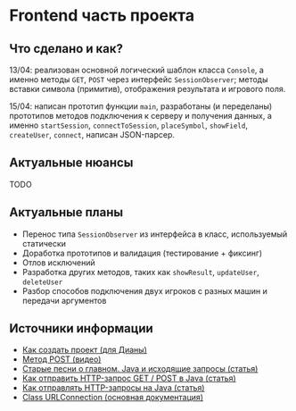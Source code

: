 # Frontend часть проекта
## Что сделано и как?
13/04: реализован основной логический шаблон класса `Console`, а именно методы `GET`, `POST` через интерфейс `SessionObserver`; 
методы вставки символа (примитив), отображения результата и игрового поля.

15/04: написан прототип функции `main`, разработаны (и переделаны) прототипов методов подключения к серверу и получения данных, а именно `startSession`, `connectToSession`, `placeSymbol`, `showField`, `createUser`, `connect`, написан JSON-парсер.

## Актуальные нюансы
TODO

## Актуальные планы
* Перенос типа `SessionObserver` из интерфейса в класс, используемый статически
* Доработка прототипов и валидация (тестирование + фиксинг)
* Отлов исключений
* Разработка других методов, таких как `showResult`, `updateUser`, `deleteUser`
* Разбор способов подключения двух игроков с разных машин и передачи аргументов

## Источники информации
* [Как создать проект (для Дианы)](https://www.youtube.com/watch?v=dxn5DsMWhGY)
* [Метод POST (видео)](https://www.youtube.com/watch?v=pc_jrANrjUc&list=PL81zTpL449O1KU5CCjGGqLXoxqZQj6pNr&index=11)
* [Старые песни о главном. Java и исходящие запросы (статья)](https://habr.com/ru/company/umbrellaitcom/blog/423591/)
* [Как отправить HTTP-запрос GET / POST в Java (статья)](https://russianblogs.com/article/35471062972/)
* [Как отправлять HTTP-запросы на Java (статья)](https://javascopes.com/how-to-send-http-requests-in-java-301bb159/)
* [Class URLConnection (основная документация)](https://docs.oracle.com/javase/8/docs/api/java/net/URLConnection.html#addRequestProperty-java.lang.String-java.lang.String-)
